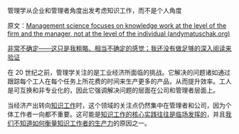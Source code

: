 管理学从企业和管理者角度出发考虑知识工作，而不是个人角度

原文：[Management science focuses on knowledge work at the level of the firm and the manager, not at the level of the individual (andymatuschak.org)](https://notes.andymatuschak.org/z5XsZe6JcodTxYY772Jt3rV68VWfW8xdsqKjx)

[非常不确定——这只是我粗略、相当不确定的感觉；我还没有做足够的深入阅读来验证](https://notes.andymatuschak.org/z5XsZe6JcodTxYY772Jt3rV68VWfW8xdsqKjx)

在 20 世纪之前，管理学关注的是工业经济所面临的挑战。它解决的问题诸如通过跟踪每个工人在每个任务上所花费的时间来生产更多的产品，从而提升效率。工人是可互换和非专业化的，因此它强调解决问题的层面在公司和管理者层面上。

当经济产出转向[知识工作](https://notes.andymatuschak.org/z2eKzbL5nwQrm8Zr26rtaLHXyKHREr3tm5HbY)时，这个领域的关注点仍然集中在管理者和公司，因为个体工作者一向都不重要。这可能是[知识工作的核心实践往往是临场发挥的](https://notes.andymatuschak.org/z7z6uFero1JXyANDsq7P4RzeUemPWrHD7Ejmn)，并且[我们不知道如何衡量知识工作者的生产力](https://notes.andymatuschak.org/z12T3AuuQ51Q3hkyKfvLYakzBRLyaXFk13ATM)的原因之一。